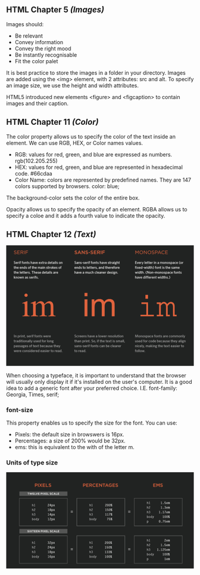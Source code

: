 ## HTML Chapter 5 *(Images)*

Images should:
  - Be relevant
  - Convey information
  - Convey the right mood
  - Be instantly recognisable
  - Fit the color palet

It is best practice to store the images in a folder in your directory. Images are added using the \<img> element, with 2 attributes: src and alt. To specify an image size, we use the height and width attributes. 

HTML5 introduced new elements \<figure> and \<figcaption> to contain images and their caption. 

## HTML Chapter 11 *(Color)*

The color property allows us to specify the color of the text inside an element. We can use RGB, HEX, or Color names values.

  * RGB: values for red, green, and blue are expressed as numbers. rgb(102.205.255)
  * HEX: values for red, green, and blue are represented in hexadecimal code. #66cdaa
  * Color Name: colors are represented by predefined names. They are 147 colors supported by browsers. color: blue;

The background-color sets the color of the entire box. 

Opacity allows us to specify the opacity of an element. RGBA allows us to specify a coloe and it adds a fourth value to indicate the opacity. 

## HTML Chapter 12 *(Text)*

![Typeface Terminology](/img/typeface.png "Type Face")

When choosing a typeface, it is important to understand that the browser will usually only display it if it's installed on the user's computer. It is a good idea to add a generic font after your preferred choice. I.E. font-family: Georgia, Times, serif;

### font-size
This property enables us to specify the size for the font. You can use:
  - Pixels: the default size in browswers is 16px. 
  - Percentages: a size of 200% would be 32px.
  - ems: this is equivalent to the with of the letter m.

  ### Units of type size

  ![Units of Type Size](./img/typesize.png "Type Size")

  
